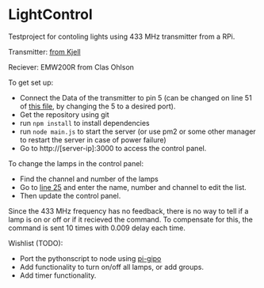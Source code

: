 # LightControl

Testproject for contoling lights using 433 MHz transmitter from a RPi.


Transmitter:  [from Kjell](https://www.kjell.com/se/sortiment/el-verktyg/elektronik/fjarrstyrning/tx433n-sandarmodul-433-mhz-p88901) 

Reciever:     EMW200R from Clas Ohlson 



To get set up:
* Connect the Data of the transmitter to pin 5 (can be changed on line 51 of [this file](https://github.com/marcusthorstrom/LightControl/blob/master/main.js), by changing the 5 to a desired port).
* Get the repository using git
* run `npm install` to install dependencies 
* run `node main.js` to start the server (or use pm2 or some other manager to restart the server in case of power failure)
* Go to http://[server-ip]:3000 to access the control panel.

To change the lamps in the control panel:
* Find the channel and number of the lamps
* Go to [line 25](https://github.com/marcusthorstrom/LightControl/blob/master/AngularApp/angular.js) and enter the name, number and channel to edit the list.
* Then update the control panel. 

Since the 433 MHz frequency has no feedback, there is no way to tell if a lamp is on or off or if it recieved the command. To compensate for this, the command is sent 10 times with 0.009 delay each time.

Wishlist (TODO):
* Port the pythonscript to node using [pi-gipo](https://www.npmjs.com/package/pi-gpio)
* Add functionality to turn on/off all lamps, or add groups.
* Add timer functionality. 
